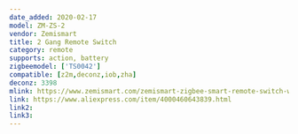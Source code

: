 ```yaml
---
date_added: 2020-02-17
model: ZM-ZS-2
vendor: Zemismart
title: 2 Gang Remote Switch
category: remote
supports: action, battery
zigbeemodel: ['TS0042']
compatible: [z2m,deconz,iob,zha]
deconz: 3398
mlink: https://www.zemismart.com/zemismart-zigbee-smart-remote-switch-work-with-tuya-zigbee-hub-zigbee-sticker-switch-p0259.html
link: https://www.aliexpress.com/item/4000460643839.html
link2: 
link3: 
---
```

